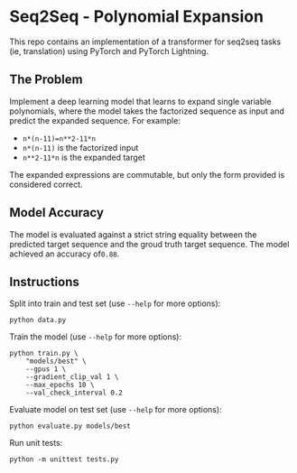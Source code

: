 # Seq2Seq - Polynomial Expansion
This repo contains an implementation of a transformer for seq2seq tasks (ie, translation) using PyTorch and PyTorch Lightning.

## The Problem
Implement a deep learning model that learns to expand single variable polynomials, where the model takes the factorized sequence as input and predict the expanded sequence. For example:

* `n*(n-11)=n**2-11*n`
* `n*(n-11)` is the factorized input
* `n**2-11*n`  is the expanded target

The expanded expressions are commutable, but only the form provided is considered correct.

## Model Accuracy
The model is evaluated against a strict string equality between the predicted target sequence and the groud truth target sequence. The model achieved an accuracy of`0.88`.


## Instructions
Split into train and test set (use `--help` for more options):
```shell
python data.py
```

Train the model (use `--help` for more options):
```shell
python train.py \
    "models/best" \
    --gpus 1 \
    --gradient_clip_val 1 \
    --max_epochs 10 \
    --val_check_interval 0.2
```

Evaluate model on test set (use `--help` for more options):
```shell
python evaluate.py models/best
```

Run unit tests:
```shell
python -m unittest tests.py
```

